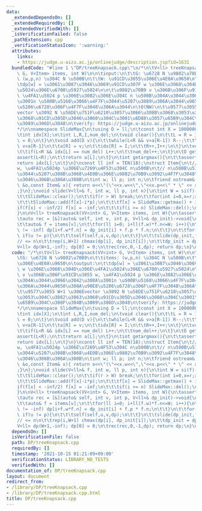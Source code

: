 ```yaml
---
data:
  _extendedDependsOn: []
  _extendedRequiredBy: []
  _extendedVerifiedWith: []
  _isVerificationFailed: false
  _pathExtension: cpp
  _verificationStatusIcon: ':warning:'
  attributes:
    links:
    - https://judge.u-aizu.ac.jp/onlinejudge/description.jsp?id=1631
  bundledCode: "#line 1 \"DP/treeKnapsack.cpp\"\n/*\n\tV<ll> treeKnapsack(VV<int>\
    \ G, V<Item> items, int W)\n\n\tinput:\n\t\tG: \u6728 N \u9802\u70B9\n\t\titems:\
    \ (w,p,n) \u304C N \u500B\n\t\tW: \u91CD\u3055\u306E\u4E0A\u9650\n\toutput:\n\t\
    \tdp[w] = \u3061\u3087\u3046\u3069\u91CD\u307F w \u306E\u3068\u304D\u306E\u4FA1\
    \u5024\u306E\u6700\u5927\u5024\n\n\t\u9802\u70B9 v \u306B\u306F\u91CD\u3055 w,\
    \ \u4FA1\u5024 p \u306E\u3082\u306E\u304C n \u500B\u304A\u3044\u3066\u3042\u308A\
    \u3001n \u500B\u5168\u3066\u4F7F\u3044\u5207\u3089\u306A\u3044\u9650\u308A\u90E8\
    \u5206\u6728\u306F\u4F7F\u3048\u306A\u3044\n\tO(NW)\n\t\u9577\u3055 W+1 \u306E\
    vector \u3092 N \u56DE\u751F\u6210\u3057\u3066\u308B\u3068\u3053\u304C\u3082\u3063\
    \u3068\u91CD\u305D\u3046\u3060\u304C\u3001\u6D88\u3057\u65B9\u304C\u308F\u304B\
    \u3089\u306D\u3048\n\tverify: https://judge.u-aizu.ac.jp/onlinejudge/description.jsp?id=1631\n\
    */\n\nnamespace SlideMax{\n\tusing D = ll;\n\tconst int X = 1000000;\n\tD a[X];\n\
    \tint idx[X];\n\tint L,R,I,num_del;\n\tvoid clear(){\n\t\tL = R = I = num_del\
    \ = 0;\n\t}\n\tvoid add(D v){\n\t\twhile(L<R && v>a[R-1]) R--;\t\t\t// D-D comparison\
    \ v<a[R-1]\n\t\ta[R] = v;\n\t\tidx[R] = I;\n\t\tR++,I++;\n\t}\n\tvoid del(){\n\
    \t\tif(L<R && idx[L] == num_del) L++;\n\t\tnum_del++;\n\t}\n\tD getmax(){\n\t\t\
    assert(L<R);\n\t\treturn a[L];\n\t}\n\tint getargmax(){\n\t\tassert(L<R);\n\t\t\
    return idx[L];\n\t}\n}\nconst ll inf = TEN(18);\nstruct Item{\n\t// \u91CD\u3055\
    w, \u4FA1\u5024p \u306E\u7269\u4F53\u304C n\u500B\n\t// n\u500B\u5168\u90E8\u4F7F\
    \u3044\u5207\u308B\u3068\u4E0B\u306E\u9802\u70B9\u3092\u4F7F\u3048\u308B\u3088\
    \u3046\u306B\u306A\u308B\n\tint w; ll p; int n;\n\tfriend ostream& operator<<(ostream\
    \ &o,const Item& x){ return o<<\"(\"<<x.w<<\",\"<<x.p<<\" * \" << x.n << \")\"\
    ;}\n};\nvoid slide(V<ll>& f, int w, ll p, int n){\n\tint W = si(f)-1;\n\trep(r,w){\n\
    \t\tSlideMax::clear();\n\t\tif(r > W) break;\n\t\tfor(int i=0,x=r;x<=W;i++,x+=w){\n\
    \t\t\tSlideMax::add(f[x]-i*p);\n\t\t\tf[x] = SlideMax::getmax() + i*p;\n\t\t\t\
    if(f[x] < -inf/2) f[x] = -inf;\n\t\t\tif(i >= n) SlideMax::del();\n\t\t}\n\t}\n\
    }\n\nV<ll> treeKnapsack(VV<int> G, V<Item> items, int W){\n\tassert(si(G) == si(items));\n\
    \tauto rec = [&](auto& self, int v, int p, V<ll>& dp_init)->void{\n\t\tV<ll> dp(W+1,-inf);\n\
    \t\tauto& f = items[v];\n\t\tfor(ll i=0; i+ll(f.w)*f.n<=W; i++){\n\t\t\tif(dp_init[i]\
    \ != -inf) dp[i+f.w*f.n] = dp_init[i] + f.p * f.n;\n\t\t}\n\t\tfor(int u: G[v])\
    \ if(u != p){\n\t\t\tself(self,u,v,dp);\n\t\t}\n\t\tslide(dp_init,f.w,f.p,f.n);\t\
    // <= n\n\t\trep(i,W+1) chmax(dp[i], dp_init[i]);\n\t\tdp_init = dp;\n\t};\n\t\
    V<ll> dp(W+1,-inf); dp[0] = 0;\n\trec(rec,0,-1,dp); return dp;\n}\n"
  code: "/*\n\tV<ll> treeKnapsack(VV<int> G, V<Item> items, int W)\n\n\tinput:\n\t\
    \tG: \u6728 N \u9802\u70B9\n\t\titems: (w,p,n) \u304C N \u500B\n\t\tW: \u91CD\u3055\
    \u306E\u4E0A\u9650\n\toutput:\n\t\tdp[w] = \u3061\u3087\u3046\u3069\u91CD\u307F\
    \ w \u306E\u3068\u304D\u306E\u4FA1\u5024\u306E\u6700\u5927\u5024\n\n\t\u9802\u70B9\
    \ v \u306B\u306F\u91CD\u3055 w, \u4FA1\u5024 p \u306E\u3082\u306E\u304C n \u500B\
    \u304A\u3044\u3066\u3042\u308A\u3001n \u500B\u5168\u3066\u4F7F\u3044\u5207\u3089\
    \u306A\u3044\u9650\u308A\u90E8\u5206\u6728\u306F\u4F7F\u3048\u306A\u3044\n\tO(NW)\n\
    \t\u9577\u3055 W+1 \u306Evector \u3092 N \u56DE\u751F\u6210\u3057\u3066\u308B\u3068\
    \u3053\u304C\u3082\u3063\u3068\u91CD\u305D\u3046\u3060\u304C\u3001\u6D88\u3057\
    \u65B9\u304C\u308F\u304B\u3089\u306D\u3048\n\tverify: https://judge.u-aizu.ac.jp/onlinejudge/description.jsp?id=1631\n\
    */\n\nnamespace SlideMax{\n\tusing D = ll;\n\tconst int X = 1000000;\n\tD a[X];\n\
    \tint idx[X];\n\tint L,R,I,num_del;\n\tvoid clear(){\n\t\tL = R = I = num_del\
    \ = 0;\n\t}\n\tvoid add(D v){\n\t\twhile(L<R && v>a[R-1]) R--;\t\t\t// D-D comparison\
    \ v<a[R-1]\n\t\ta[R] = v;\n\t\tidx[R] = I;\n\t\tR++,I++;\n\t}\n\tvoid del(){\n\
    \t\tif(L<R && idx[L] == num_del) L++;\n\t\tnum_del++;\n\t}\n\tD getmax(){\n\t\t\
    assert(L<R);\n\t\treturn a[L];\n\t}\n\tint getargmax(){\n\t\tassert(L<R);\n\t\t\
    return idx[L];\n\t}\n}\nconst ll inf = TEN(18);\nstruct Item{\n\t// \u91CD\u3055\
    w, \u4FA1\u5024p \u306E\u7269\u4F53\u304C n\u500B\n\t// n\u500B\u5168\u90E8\u4F7F\
    \u3044\u5207\u308B\u3068\u4E0B\u306E\u9802\u70B9\u3092\u4F7F\u3048\u308B\u3088\
    \u3046\u306B\u306A\u308B\n\tint w; ll p; int n;\n\tfriend ostream& operator<<(ostream\
    \ &o,const Item& x){ return o<<\"(\"<<x.w<<\",\"<<x.p<<\" * \" << x.n << \")\"\
    ;}\n};\nvoid slide(V<ll>& f, int w, ll p, int n){\n\tint W = si(f)-1;\n\trep(r,w){\n\
    \t\tSlideMax::clear();\n\t\tif(r > W) break;\n\t\tfor(int i=0,x=r;x<=W;i++,x+=w){\n\
    \t\t\tSlideMax::add(f[x]-i*p);\n\t\t\tf[x] = SlideMax::getmax() + i*p;\n\t\t\t\
    if(f[x] < -inf/2) f[x] = -inf;\n\t\t\tif(i >= n) SlideMax::del();\n\t\t}\n\t}\n\
    }\n\nV<ll> treeKnapsack(VV<int> G, V<Item> items, int W){\n\tassert(si(G) == si(items));\n\
    \tauto rec = [&](auto& self, int v, int p, V<ll>& dp_init)->void{\n\t\tV<ll> dp(W+1,-inf);\n\
    \t\tauto& f = items[v];\n\t\tfor(ll i=0; i+ll(f.w)*f.n<=W; i++){\n\t\t\tif(dp_init[i]\
    \ != -inf) dp[i+f.w*f.n] = dp_init[i] + f.p * f.n;\n\t\t}\n\t\tfor(int u: G[v])\
    \ if(u != p){\n\t\t\tself(self,u,v,dp);\n\t\t}\n\t\tslide(dp_init,f.w,f.p,f.n);\t\
    // <= n\n\t\trep(i,W+1) chmax(dp[i], dp_init[i]);\n\t\tdp_init = dp;\n\t};\n\t\
    V<ll> dp(W+1,-inf); dp[0] = 0;\n\trec(rec,0,-1,dp); return dp;\n}\n"
  dependsOn: []
  isVerificationFile: false
  path: DP/treeKnapsack.cpp
  requiredBy: []
  timestamp: '2021-10-15 01:21:09+09:00'
  verificationStatus: LIBRARY_NO_TESTS
  verifiedWith: []
documentation_of: DP/treeKnapsack.cpp
layout: document
redirect_from:
- /library/DP/treeKnapsack.cpp
- /library/DP/treeKnapsack.cpp.html
title: DP/treeKnapsack.cpp
---
```

